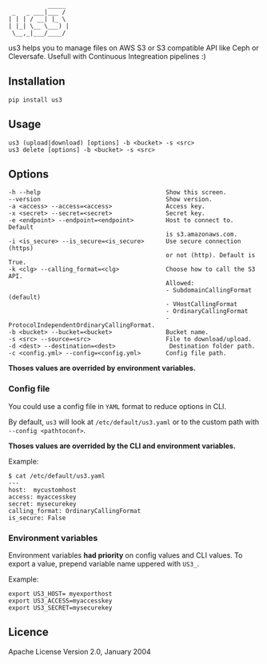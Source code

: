
               _____ 
     _   _ ___|___ / 
    | | | / __| |_ \ 
    | |_| \__ \___) |
     \__,_|___/____/ 

us3 helps you to manage files on AWS S3 or S3 compatible API like Ceph or Cleversafe. Usefull with Continuous Integreation pipelines :)

## Installation

    pip install us3

## Usage

    us3 (upload|download) [options] -b <bucket> -s <src>
    us3 delete [options] -b <bucket> -s <src>

## Options

    -h --help                                   Show this screen.
    --version                                   Show version.
    -a <access> --access=<access>               Access key.
    -x <secret> --secret=<secret>               Secret key.
    -e <endpoint> --endpoint=<endpoint>         Host to connect to. Default 
                                                is s3.amazonaws.com.
    -i <is_secure> --is_secure=<is_secure>      Use secure connection (https) 
                                                or not (http). Default is True.
    -k <clg> --calling_format=<clg>             Choose how to call the S3 API. 
                                                Allowed:
                                                - SubdomainCallingFormat (default)
                                                - VHostCallingFormat
                                                - OrdinaryCallingFormat 
                                                - ProtocolIndependentOrdinaryCallingFormat.
    -b <bucket> --bucket=<bucket>               Bucket name.
    -s <src> --source=<src>                     File to download/upload.
    -d <dest> --destination=<dest>               Destination folder path.
    -c <config.yml> --config=<config.yml>       Config file path.

**Thoses values are overrided by environment variables.**


### Config file

You could use a config file in `YAML` format to reduce options in CLI.

By default, `us3` will look at `/etc/default/us3.yaml` or to the custom path with `--config <pathtoconf>`.

**Thoses values are overrided by the CLI and environment variables.**

Example:

    $ cat /etc/default/us3.yaml
    ---
    host:  mycustomhost
    access: myaccesskey
    secret: mysecurekey
    calling_format: OrdinaryCallingFormat
    is_secure: False

### Environment variables

Environment variables **had priority** on config values and CLI values. To export a value, prepend variable name uppered with `US3_`.

Example:

    export US3_HOST= myexporthost
    export US3_ACCESS=myaccesskey
    export US3_SECRET=mysecurekey

## Licence

Apache License Version 2.0, January 2004
